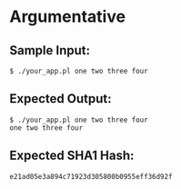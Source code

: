 # Argumentative

## Sample Input:

```
$ ./your_app.pl one two three four
```
## Expected Output:

```
$ ./your_app.pl one two three four
one two three four
```
## Expected SHA1 Hash:

```
e21ad05e3a894c71923d305800b0955eff36d92f
```

